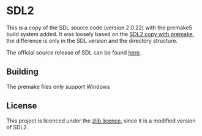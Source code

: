 # SDL2

This is a copy of the SDL source code (version 2.0.22) with the premake5 build system added. It was loosely based on the [SDL2 copy with premake][1], the difference is only in the SDL version and the directory structure.

The official source release of SDL can be found [here][1]. 

## Building
The premake files only support Windows


## License
This project is licenced under the [zlib licence][3], since it is a modified version of SDL2.


[1]: https://github.com/SpookyScaryDev/SDL2
[2]: https://www.libsdl.org/download-2.0.php
[3]: https://www.zlib.net/zlib_license.html